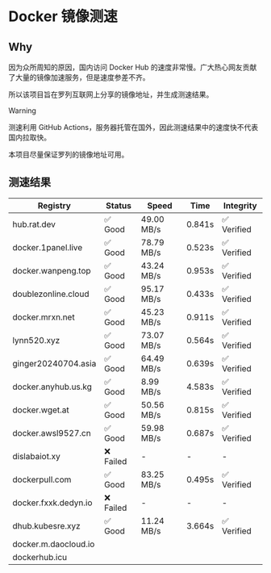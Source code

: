 # Docker 镜像测速

## Why

因为众所周知的原因，国内访问 Docker Hub 的速度非常慢。广大热心网友贡献了大量的镜像加速服务，但是速度参差不齐。


所以该项目旨在罗列互联网上分享的镜像地址，并生成测速结果。

> [!WARNING]
> 测速利用 GitHub Actions，服务器托管在国外，因此测速结果中的速度快不代表国内拉取快。
>

本项目尽量保证罗列的镜像地址可用。

## 测速结果

| Registry | Status | Speed | Time | Integrity |
|----------|--------|-------|------|-----------|
| hub.rat.dev | ✅ Good | 49.00 MB/s | 0.841s | ✅ Verified |
| docker.1panel.live | ✅ Good | 78.79 MB/s | 0.523s | ✅ Verified |
| docker.wanpeng.top | ✅ Good | 43.24 MB/s | 0.953s | ✅ Verified |
| doublezonline.cloud | ✅ Good | 95.17 MB/s | 0.433s | ✅ Verified |
| docker.mrxn.net | ✅ Good | 45.23 MB/s | 0.911s | ✅ Verified |
| lynn520.xyz | ✅ Good | 73.07 MB/s | 0.564s | ✅ Verified |
| ginger20240704.asia | ✅ Good | 64.49 MB/s | 0.639s | ✅ Verified |
| docker.anyhub.us.kg | ✅ Good | 8.99 MB/s | 4.583s | ✅ Verified |
| docker.wget.at | ✅ Good | 50.56 MB/s | 0.815s | ✅ Verified |
| docker.awsl9527.cn | ✅ Good | 59.98 MB/s | 0.687s | ✅ Verified |
| dislabaiot.xy | ❌ Failed | - | - | - |
| dockerpull.com | ✅ Good | 83.25 MB/s | 0.495s | ✅ Verified |
| docker.fxxk.dedyn.io | ❌ Failed | - | - | - |
| dhub.kubesre.xyz | ✅ Good | 11.24 MB/s | 3.664s | ✅ Verified |
| docker.m.daocloud.io|  |  |  |  |
| dockerhub.icu|  |  |  |  |
